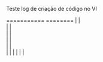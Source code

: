 
Teste log
de criação de código no VI

===========  ========
    | |     
    | |     
    | |     
    | |     
    | |     
    | |
    | |
    | |


















